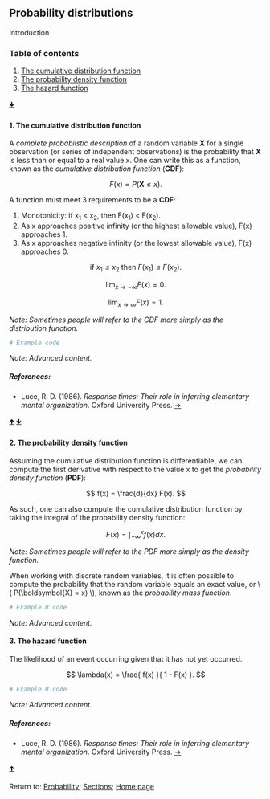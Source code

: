 <script src="https://cdn.mathjax.org/mathjax/latest/MathJax.js?config=TeX-AMS-MML_HTMLorMML" type="text/javascript"></script>
## Probability distributions

Introduction

<a name="TOC"></a>
### Table of contents
1. <a href="#S01">The cumulative distribution function</a>
2. <a href="#S02">The probability density function</a>
3. <a href="#S03">The hazard function</a>

<a href="#END">&#129147;</a>

<a name="S01"></a>
#### 1. The cumulative distribution function

A *complete probabilstic description* of a random variable **X** for a single observation (or series of independent observations) is the probability that **X** is less than or equal to a real value x. One can write this as a function, known as the *cumulative distribution function* (**CDF**):

$$
F(x) = P(\boldsymbol{X} \leq x).
$$

A function must meet 3 requirements to be a **CDF**:

1. Monotonicity: if x<sub>1</sub> < x<sub>2</sub>, then F(x<sub>1</sub>) < F(x<sub>2</sub>).
2. As x approaches positive infinity (or the highest allowable value), F(x) approaches 1.
3. As x approaches negative infinity (or the lowest allowable value), F(x) approaches 0.

$$
\textrm{if } x_1 \leq x_2 \textrm{ then } F(x_1) \leq F(x_2).
$$

$$
\lim_{x \to -\infty} F(x) = 0.
$$

$$
\lim_{x \to \infty} F(x) = 1.
$$

*Note: Sometimes people will refer to the CDF more simply as the distribution function.*


```R
# Example code
```

*Note: Advanced content.*

##### References:

* Luce, R. D. (1986). *Response times: Their role in inferring elementary mental organization*. Oxford University Press. [&rarr;](https://oxford.universitypressscholarship.com/view/10.1093/acprof:oso/9780195070019.001.0001/acprof-9780195070019)

<a href="#TOC">&#129145;</a> <a href="#END">&#129147;</a>

<a name="S02"></a>
#### 2. The probability density function

Assuming the cumulative distribution function is differentiable, we can compute the first derivative with respect to the value x to get the *probability density function* (**PDF**):

$$
f(x) = \frac{d}{dx} F(x).
$$

As such, one can also compute the cumulative distribution function by taking the integral of the probability density function:

$$
F(x) = \int_{-\infty}^{x} f(x) dx.
$$

*Note: Sometimes people will refer to the PDF more simply as the density function.*

When working with discrete random variables, it is often possible to compute the probability that the random variable equals an exact value, or \\( P(\boldsymbol{X} = x) \\), known as the *probability mass function*.

```R
# Example R code
```

*Note: Advanced content.*

<a name="S03"></a>
#### 3. The hazard function

The likelihood of an event occurring given that it has not yet occurred.

$$
\lambda(x) = \frac{ f(x) }{ 1 - F(x) }.
$$

```R
# Example R code
```

*Note: Advanced content.*

##### References:

* Luce, R. D. (1986). *Response times: Their role in inferring elementary mental organization*. Oxford University Press. [&rarr;](https://oxford.universitypressscholarship.com/view/10.1093/acprof:oso/9780195070019.001.0001/acprof-9780195070019)

<a href="#TOC">&#129145;</a>

<a name="END"></a>
Return to:
[Probability](C01_P000_Probability.md);
[Sections](C00_P002_Chapters.md);
[Home page](https://rettopnivek.github.io/Tutorials_for_statistics/)

